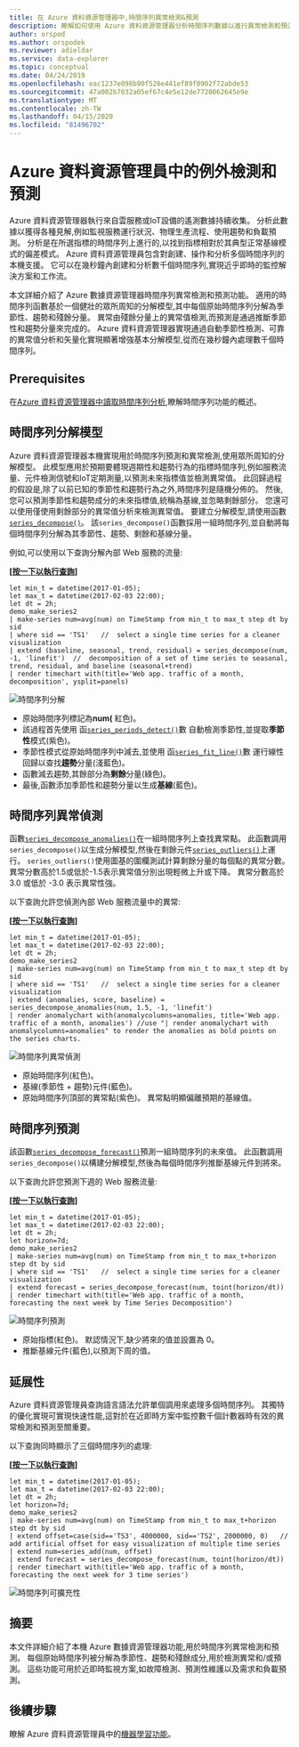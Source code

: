 ```yaml
---
title: 在 Azure 資料資源管理器中,時間序列異常檢測&預測
description: 瞭解如何使用 Azure 資料資源管理器分析時間序列數據以進行異常檢測和預測。
author: orspod
ms.author: orspodek
ms.reviewer: adieldar
ms.service: data-explorer
ms.topic: conceptual
ms.date: 04/24/2019
ms.openlocfilehash: eac1237e098b90f526e441ef89f0902f72abde53
ms.sourcegitcommit: 47a002b7032a05ef67c4e5e12de7720062645e9e
ms.translationtype: MT
ms.contentlocale: zh-TW
ms.lasthandoff: 04/15/2020
ms.locfileid: "81496702"
---
```

# <a name="anomaly-detection-and-forecasting-in-azure-data-explorer"></a>Azure 資料資源管理員中的例外檢測和預測

Azure 資料資源管理器執行來自雲服務或IoT設備的遙測數據持續收集。 分析此數據以獲得各種見解,例如監視服務運行狀況、物理生產流程、使用趨勢和負載預測。 分析是在所選指標的時間序列上進行的,以找到指標相對於其典型正常基線模式的偏差模式。 Azure 資料資源管理員包含對創建、操作和分析多個時間序列的本機支援。 它可以在幾秒鐘內創建和分析數千個時間序列,實現近乎即時的監控解決方案和工作流。

本文詳細介紹了 Azure 數據資源管理器時間序列異常檢測和預測功能。 適用的時間序列函數基於一個健壯的眾所周知的分解模型,其中每個原始時間序列分解為季節性、趨勢和殘餘分量。 異常由殘餘分量上的異常值檢測,而預測是通過推斷季節性和趨勢分量來完成的。 Azure 資料資源管理器實現通過自動季節性檢測、可靠的異常值分析和矢量化實現顯著增強基本分解模型,從而在幾秒鐘內處理數千個時間序列。

## <a name="prerequisites"></a>Prerequisites

在[Azure 資料資源管理器中讀取時間序列分析](/azure/data-explorer/time-series-analysis),瞭解時間序列功能的概述。

## <a name="time-series-decomposition-model"></a>時間序列分解模型

Azure 資料資源管理器本機實現用於時間序列預測和異常檢測,使用眾所周知的分解模型。 此模型應用於預期要體現週期性和趨勢行為的指標時間序列,例如服務流量、元件檢測信號和IoT定期測量,以預測未來指標值並檢測異常值。 此回歸過程的假設是,除了以前已知的季節性和趨勢行為之外,時間序列是隨機分佈的。 然後,您可以預測季節性和趨勢成分的未來指標值,統稱為基線,並忽略剩餘部分。 您還可以使用僅使用剩餘部分的異常值分析來檢測異常值。
要建立分解模型,請使用函數[`series_decompose()`](kusto/query/series-decomposefunction.md)。 該`series_decompose()`函數採用一組時間序列,並自動將每個時間序列分解為其季節性、趨勢、剩餘和基線分量。 

例如,可以使用以下查詢分解內部 Web 服務的流量:

**\[**[**按一下以執行查詢**](https://dataexplorer.azure.com/clusters/help/databases/Samples?query=H4sIAAAAAAAAA3WQ3WrDMAyF7/sUukvCnDXJGIOVPEULuwxqoixm/gm2+jf28JObFjbYrmyho3M+yRCD1a5jaGFAJtaW8qaqX8qqLqvnYrMySYHnvxRNWT1B07xW1U03JFEzbVYDWd9Z/KAuUtAUm9UXpLJcSnAH2+LxPZe3AO9gJ6ZbRjvDGLy9EbG/BUemOXnvLxD1AOJ1mijQtWhbyHbbOgOA9RogkqGeAaXn3g1BooVb6OiDNHpD6CjAUccDGv2JrL0TSzozuQHyPYqHdqRkDKN3aBRwkJaCQJIoQ4VsuXh2A/Xezj5SWkVBWSvI0vSoOSsWpLtEpyDwY4KTW8nnJ5ws+2+eAhSyOxjkd+HDVVcIfHplp2TYTxgYTpqnnDUbarM32gPO86PY4jjqfmGw3vGkftNlCi5xNprbWW5kYvENQQnqDh8CAAA=)**\]**

```kusto
let min_t = datetime(2017-01-05);
let max_t = datetime(2017-02-03 22:00);
let dt = 2h;
demo_make_series2
| make-series num=avg(num) on TimeStamp from min_t to max_t step dt by sid 
| where sid == 'TS1'   //  select a single time series for a cleaner visualization
| extend (baseline, seasonal, trend, residual) = series_decompose(num, -1, 'linefit')  //  decomposition of a set of time series to seasonal, trend, residual, and baseline (seasonal+trend)
| render timechart with(title='Web app. traffic of a month, decomposition', ysplit=panels)
```

![時間序列分解](media/anomaly-detection/series-decompose-timechart.png)

* 原始時間序列標記為**num(** 紅色)。 
* 該過程首先使用 函[`series_periods_detect()`](kusto/query/series-periods-detectfunction.md)數 自動檢測季節性,並提取**季節性**模式(紫色)。
* 季節性模式從原始時間序列中減去,並使用 函[`series_fit_line()`](kusto/query/series-fit-linefunction.md)數 運行線性回歸以查找**趨勢**分量(淺藍色)。
* 函數減去趨勢,其餘部分為**剩餘**分量(綠色)。
* 最後,函數添加季節性和趨勢分量以生成**基線**(藍色)。

## <a name="time-series-anomaly-detection"></a>時間序列異常偵測

函數[`series_decompose_anomalies()`](kusto/query/series-decompose-anomaliesfunction.md)在一組時間序列上查找異常點。 此函數調用`series_decompose()`以生成分解模型,然後在剩餘元件[`series_outliers()`](kusto/query/series-outliersfunction.md)上運行。 `series_outliers()`使用圖基的圍欄測試計算剩餘分量的每個點的異常分數。 異常分數高於1.5或低於-1.5表示異常值分別出現輕微上升或下降。 異常分數高於 3.0 或低於 -3.0 表示異常性強。 

以下查詢允許您偵測內部 Web 服務流量中的異常:

**\[**[**按一下以執行查詢**](https://dataexplorer.azure.com/clusters/help/databases/Samples?query=H4sIAAAAAAAAA3WR3W7CMAyF73mKI25KpRbaTmjSUJ8CpF1WoXVptPxUifmb9vBLoGO7GFeR7ePv2I4ihpamYdToBBNLTYuqKF/zosyLdbqZqagQl/8UVV68oKreimLSdVFUDZtZR9o2WnxQ48lJ8tXsCzHM7yHMUdfidFiEN4U12AXoloUe0Turp4nYTsaeaYzs/RVedgis80CObkFdI9ltywTAagV4UtQyRKiZgyLEaTGZ9taFQqtIGHI4SX8USn4KltYEJF2YTIeFMFaHPPkMvrWOMuxFoEpDaVjujmo6aq0erafmIY+7ZCiX6wx5mSGJHb3kJA1sF8jB8q69toNwjLPkYfGTseqoja//eLNkRXXyTnuIcVyCneh72cL2YQdtDQ8ZHvIkDcsfPWH+3AvPvObx0FMXD/RLhfDYW9VhtNKwj/8U69M1b2S//AbRUQMWQQIAAA==)**\]**

```kusto
let min_t = datetime(2017-01-05);
let max_t = datetime(2017-02-03 22:00);
let dt = 2h;
demo_make_series2
| make-series num=avg(num) on TimeStamp from min_t to max_t step dt by sid 
| where sid == 'TS1'   //  select a single time series for a cleaner visualization
| extend (anomalies, score, baseline) = series_decompose_anomalies(num, 1.5, -1, 'linefit')
| render anomalychart with(anomalycolumns=anomalies, title='Web app. traffic of a month, anomalies') //use "| render anomalychart with anomalycolumns=anomalies" to render the anomalies as bold points on the series charts.
```

![時間序列異常偵測](media/anomaly-detection/series-anomaly-detection.png)

* 原始時間序列(紅色)。 
* 基線(季節性 + 趨勢)元件(藍色)。
* 原始時間序列頂部的異常點(紫色)。 異常點明顯偏離預期的基線值。

## <a name="time-series-forecasting"></a>時間序列預測

該函數[`series_decompose_forecast()`](kusto/query/series-decompose-forecastfunction.md)預測一組時間序列的未來值。 此函數調用`series_decompose()`以構建分解模型,然後為每個時間序列推斷基線元件到將來。

以下查詢允許您預測下週的 Web 服務流量:

**\[**[**按一下以執行查詢**](https://dataexplorer.azure.com/clusters/help/databases/Samples?query=H4sIAAAAAAAAA22QzW6DMBCE73mKuQFqKISqitSIW98gkXpEDl5iK9hG9uanUR++dqE99YRGO8x845EYRtuO0UIKJtaG8qbebMt6U9avxW41Joe4/+doyvoFTfNW14tPJlOjZqGc1w9n263crSQZ1xlxpi6Q1xSa1ReSLGcJezGtuJ7y+C3gLA6xZM/CTBi8MwshuxnkaUlGYJpS5/ETQUvEzJsiTz+ibZEd9psMQFUBgUbqGSLe7GkkpBVYygfn46EfSVjyuOpwEaN+CNbOxki6M1mZTNSLkAbOv3WSemcmF6j7vSX8dcTUlvOFsZJcFDHFx4wYnmp7JTzjplnlrHmkNvugI8Q0PYO9GAbdww0RyDjLav1XHLnBimAjEG5E5zQ7vRP284x36hOOTtxZ8Q3The8P2QEAAA==)**\]**

```kusto
let min_t = datetime(2017-01-05);
let max_t = datetime(2017-02-03 22:00);
let dt = 2h;
let horizon=7d;
demo_make_series2
| make-series num=avg(num) on TimeStamp from min_t to max_t+horizon step dt by sid 
| where sid == 'TS1'   //  select a single time series for a cleaner visualization
| extend forecast = series_decompose_forecast(num, toint(horizon/dt))
| render timechart with(title='Web app. traffic of a month, forecasting the next week by Time Series Decomposition')
```

![時間序列預測](media/anomaly-detection/series-forecasting.png)

* 原始指標(紅色)。 默認情況下,缺少將來的值並設置為 0。
* 推斷基線元件(藍色),以預測下周的值。

## <a name="scalability"></a>延展性

Azure 資料資源管理員查詢語言語法允許單個調用來處理多個時間序列。 其獨特的優化實現可實現快速性能,這對於在近即時方案中監控數千個計數器時有效的異常檢測和預測至關重要。

以下查詢同時顯示了三個時間序列的處理:

**\[**[**按一下以執行查詢**](https://dataexplorer.azure.com/clusters/help/databases/Samples?query=H4sIAAAAAAAAA21Qy26DMBC85yvmFlChcUirSI34ikTqETl4KVawjfDmqX587UCaHuqLtePxPLYjhtG2YpRQkom1oaQQy3Uulrl4TzezLjLk5T9GkYsViuJDiImnIqlox6F1g745W67VZqbIuMrIA1WeBk2+mH0jjvk4wh5NKU9fSbhTOItdMNmyND2awZkpIbsxyMukDM/UR8/9FV6rIEkXJqvgmsYTl7X0lISHspzvtqt5hjdxPxkeYBHA4gGKFMBiAUilIAfWja617CY1NG4ASX/FSfuj7PRNsg4ZXANz7Fj3HSGuBmOjZ5hYbcSqIBwbZpNk+iQFcQpx4/omrqLamd55qh5v41d22nIybWChOI0qQ9Cg4e5ftyE6zprbhDV3VM4/aQ/Z96/gQTahU4wsYZzlNvs11vYL3BJsCIQz0eHed/W30jz9AUEBI0ktAgAA)**\]**

```kusto
let min_t = datetime(2017-01-05);
let max_t = datetime(2017-02-03 22:00);
let dt = 2h;
let horizon=7d;
demo_make_series2
| make-series num=avg(num) on TimeStamp from min_t to max_t+horizon step dt by sid
| extend offset=case(sid=='TS3', 4000000, sid=='TS2', 2000000, 0)   //  add artificial offset for easy visualization of multiple time series
| extend num=series_add(num, offset)
| extend forecast = series_decompose_forecast(num, toint(horizon/dt))
| render timechart with(title='Web app. traffic of a month, forecasting the next week for 3 time series')
```

![時間序列可擴充性](media/anomaly-detection/series-scalability.png)

## <a name="summary"></a>摘要

本文件詳細介紹了本機 Azure 數據資源管理器功能,用於時間序列異常檢測和預測。 每個原始時間序列被分解為季節性、趨勢和殘餘成分,用於檢測異常和/或預測。 這些功能可用於近即時監視方案,如故障檢測、預測性維護以及需求和負載預測。

## <a name="next-steps"></a>後續步驟

瞭解 Azure 資料資源管理員中的[機器學習功能](/azure/data-explorer/machine-learning-clustering)。
